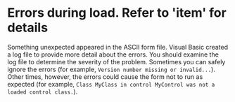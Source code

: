 
# Errors during load. Refer to 'item' for details

Something unexpected appeared in the ASCII form file. Visual Basic created a log file to provide more detail about the errors. You should examine the log file to determine the severity of the problem. Sometimes you can safely ignore the errors (for example,  `Version number missing or invalid...`). Other times, however, the errors could cause the form not to run as expected (for example,  `Class MyClass in control MyControl was not a loaded control class.`).


